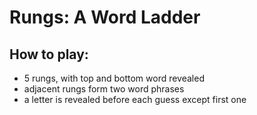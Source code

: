 # Rungs: A Word Ladder
## How to play:
- 5 rungs, with top and bottom word revealed
- adjacent rungs form two word phrases
- a letter is revealed before each guess except first one

